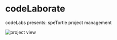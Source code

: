 # codeLaborate
codeLabs presents: speTortle project management

![project view](https://github.com/speTortle/codeLaborate/blob/master/assets/projectOverviewScreen.png)
